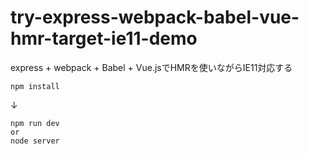 # try-express-webpack-babel-vue-hmr-target-ie11-demo
express + webpack + Babel + Vue.jsでHMRを使いながらIE11対応する

    npm install

↓

    npm run dev
    or
    node server